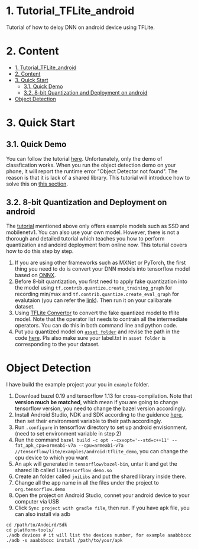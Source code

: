 # 1. Tutorial_TFLite_android
Tutorial of how to deloy DNN on android device using TFLite.

# 2. Content
<!-- TOC -->

- [1. Tutorial_TFLite_android](#1-tutorial_tflite_android)
- [2. Content](#2-content)
- [3. Quick Start](#3-quick-start)
    - [3.1. Quick Demo](#31-quick-demo)
    - [3.2. 8-bit Quantization and Deployment on android](#32-8-bit-quantization-and-deployment-on-android)
- [Object Detection](#object-detection)

<!-- /TOC -->

# 3. Quick Start
## 3.1. Quick Demo
You can follow the tutorial [here](https://www.tensorflow.org/lite/examples/). Unfortunately, only the demo of classfication works. When you run the object detection demo on your phone, it will report the runtime error "Object Detector not found". The reason is that it is lack of a shared library. This tutorial will introduce how to solve this on [this section](#object-detection).


## 3.2. 8-bit Quantization and Deployment on android
The [tutorial](https://www.tensorflow.org/lite/examples/) mentioned above only offers example models such as SSD and mobilenetv1. You can also use your own model. However, there is not a thorough and detailed tutorial which teaches you how to perform quantization and andoird deployment from online now. This toturial covers how to do this step by step.  
1. If you are using other frameworks such as MXNet or PyTorch, the first thing you need to do is convert your DNN models into tensorflow model based on [ONNX](https://onnx.ai/).
1. Before 8-bit quantization, you first need to apply fake quantization into the model using `tf.contrib.quantize.create_training_graph`  for recording min/max and `tf.contrib.quantize.create_eval_graph` for evalutaion (you can refer the [link](https://www.tensorflow.org/api_docs/python/tf/contrib/quantize/create_training_graph)). Then run it on your calibarate dataset.
1. Using [TFLite Convertor](https://www.tensorflow.org/api_docs/python/tf/lite/TFLiteConverter) to convert the fake quantized model to tflite model. Note that the operator list needs to contrain all the intermediate operators. You can do this in both command line and python code.
1. Put you quantized model on [`asset folder`](https://github.com/tensorflow/examples/tree/master/lite/examples/object_detection/android/app/src/main/assets) and revise the path in the code [here](https://github.com/tensorflow/examples/blob/34884ff54ffbba5e4466f87e1347000adabcd930/lite/examples/object_detection/android/app/src/main/java/org/tensorflow/lite/examples/detection/DetectorActivity.java#L55). Pls also make sure your label.txt in `asset folder` is corresponding to the your dataset.

# Object Detection
I have build the example project your you in `example` folder.
1. Download bazel 0.19 and tensorflow 1.13 for cross-compilation. Note that **version much be matched**, which mean if you are going to change tensorflow version, you need to change the bazel version accordingly.
1. Install Android Studio, NDK and SDK according to the guidence [here](https://github.com/tensorflow/tensorflow/tree/master/tensorflow/examples/android), then set their environment variable to their path accordingly.
1. Run `.configure` in tensorflow directory to set up android envisionment.(need to set environment variable in step 2)
1. Run the command `
bazel build -c opt --cxxopt='--std=c++11' --fat_apk_cpu=armeabi-v7a --cpu=armeabi-v7a //tensorflow/lite/examples/android:tflite_demo
`, you can change the cpu device to which you want
1. An apk will generated in `tensorflow/bazel-bin`, untar it and get the shared lib called `libtensorflow_demo.so` 
1. Create an folder called `jniLibs` and put the shared library inside there.
1. Change all the app name in all the files under the project to `org.tensorflow.demo`
1. Open the project on Android Studio, connet your android device to your computer via USB
1. Click `Sync project with gradle file`, then run. If you have apk file, you can also install via adb
```
cd /path/to/Andoird/Sdk
cd platform-tools/
./adb devices # it will list the devices number, for example aaabbbccc
./adb -s aaabbbccc install /path/to/your/apk 
```



